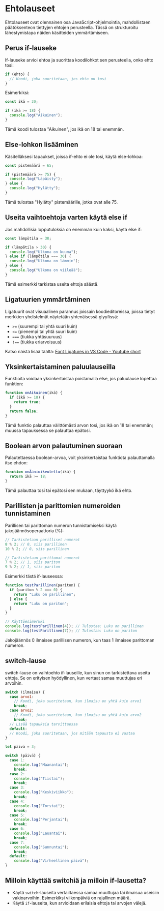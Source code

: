 # Ehtolauseet

Ehtolauseet ovat olennainen osa JavaScript-ohjelmointia, mahdollistaen päätöksenteon tiettyjen ehtojen perusteella. Tässä on strukturoitu lähestymistapa näiden käsitteiden ymmärtämiseen.

## Perus if-lauseke

If-lauseke arvioi ehtoa ja suorittaa koodilohkot sen perusteella, onko ehto tosi:

```js
if (ehto) {
  // Koodi, joka suoritetaan, jos ehto on tosi
}
```

Esimerkiksi:

```js
const ikä = 20;

if (ikä >= 18) {
  console.log("Aikuinen");
}
```

Tämä koodi tulostaa "Aikuinen", jos ikä on 18 tai enemmän.

## Else-lohkon lisääminen

Käsitelläksesi tapaukset, joissa if-ehto ei ole tosi, käytä else-lohkoa:

```js
const pistemäärä = 65;

if (pistemäärä >= 75) {
  console.log("Läpäisty");
} else {
  console.log("Hylätty");
}
```

Tämä tulostaa "Hylätty" pistemäärille, jotka ovat alle 75.

## Useita vaihtoehtoja varten käytä else if

Jos mahdollisia lopputuloksia on enemmän kuin kaksi, käytä else if:

```js
const lämpötila = 30;

if (lämpötila > 30) {
  console.log("Ulkona on kuuma");
} else if (lämpötila === 30) {
  console.log("Ulkona on lämmin");
} else {
  console.log("Ulkona on viileää");
}
```

Tämä esimerkki tarkistaa useita ehtoja säästä.

## Ligatuurien ymmärtäminen

Ligatuurit ovat visuaalinen parannus joissain koodieditoreissa, joissa tietyt merkkien yhdistelmät näytetään yhtenäisessä glyyfissä:

- `>=` (suurempi tai yhtä suuri kuin)
- `<=` (pienempi tai yhtä suuri kuin)
- `===` (tiukka yhtäsuuruus)
- `!==` (tiukka eriarvoisuus)

Katso näistä lisää täältä: [Font Ligatures in VS Code - Youtube short](https://www.youtube.com/watch?v=ToIjkT54jko&ab_channel=VisualStudioCode)

## Yksinkertaistaminen paluulauseilla

Funktioita voidaan yksinkertaistaa poistamalla else, jos paluulause lopettaa funktion:

```js
function onAikuinen(ikä) {
  if (ikä >= 18) {
    return true;
  }
  return false;
}
```

Tämä funktio palauttaa välittömästi arvon tosi, jos ikä on 18 tai enemmän; muussa tapauksessa se palauttaa epätosi.

## Boolean arvon palautuminen suoraan

Palautettaessa boolean-arvoa, voit yksinkertaistaa funktiota palauttamalla itse ehdon:

```js
function onÄänioikeutettu(ikä) {
  return ikä >= 18;
}
```

Tämä palauttaa tosi tai epätosi sen mukaan, täyttyykö ikä ehto.

## Parillisten ja parittomien numeroiden tunnistaminen

Parillisen tai parittoman numeron tunnistamiseksi käytä jakojäännösoperaattoria (%):

```js
// Tarkistetaan parilliset numerot
8 % 2; // 0, siis parillinen
10 % 2; // 0, siis parillinen

// Tarkistetaan parittomat numerot
7 % 2; // 1, siis pariton
9 % 2; // 1, siis pariton
```

Esimerkki tästä if-lauseessa:

```js
function testParillinen(pariton) {
  if (pariton % 2 === 0) {
    return "Luku on parillinen";
  } else {
    return "Luku on pariton";
  }
}

// Käyttöesimerkki
console.log(testParillinen(4)); // Tulostaa: Luku on parillinen
console.log(testParillinen(7)); // Tulostaa: Luku on pariton
```

Jakojäännös 0 ilmaisee parillisen numeron, kun taas 1 ilmaisee parittoman numeron.

## switch-lause

switch-lause on vaihtoehto if-lauseille, kun sinun on tarkistettava useita ehtoja. Se on erityisen hyödyllinen, kun vertaat samaa muuttujaa eri arvoihin.

```js
switch (ilmaisu) {
  case arvo1:
    // Koodi, joka suoritetaan, kun ilmaisu on yhtä kuin arvo1
    break;
  case arvo2:
    // Koodi, joka suoritetaan, kun ilmaisu on yhtä kuin arvo2
    break;
  // Lisää tapauksia tarvittaessa
  default:
  // Koodi, joka suoritetaan, jos mitään tapausta ei vastaa
}
```

```js
let päivä = 3;

switch (päivä) {
  case 1:
    console.log("Maanantai");
    break;
  case 2:
    console.log("Tiistai");
    break;
  case 3:
    console.log("Keskiviikko");
    break;
  case 4:
    console.log("Torstai");
    break;
  case 5:
    console.log("Perjantai");
    break;
  case 6:
    console.log("Lauantai");
    break;
  case 7:
    console.log("Sunnuntai");
    break;
  default:
    console.log("Virheellinen päivä");
}
```

## Milloin käyttää switchiä ja milloin if-lausetta?

- Käytä `switch`-lauseita vertailtaessa samaa muuttujaa tai ilmaisua useisiin vakioarvoihin. Esimerkiksi viikonpäiviä on rajallinen määrä.
- Käytä `if`-lauseita, kun arvioidaan erilaisia ehtoja tai arvojen välejä.
